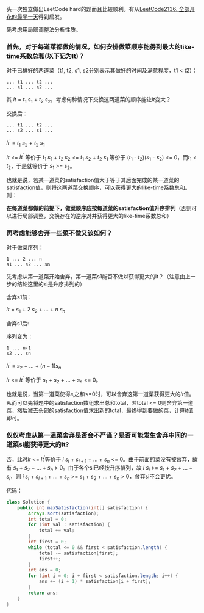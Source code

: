 头一次独立做出LeetCode hard的题而且比较顺利。有从[LeetCode2136. 全部开花的最早一天](https://leetcode.cn/problems/earliest-possible-day-of-full-bloom/)得到启发。

先考虑用局部调整法分析性质。

### 首先，对于每道菜都做的情况，如何安排做菜顺序能得到最大的like-time系数总和(以下记为lt)？

对于已排好的两道菜（t1, t2, s1, s2分别表示其做好的时间及满意程度，t1 < t2）：
```
... t1 ... t2 ...
... s1 ... s2 ...
```
其 $lt$ = $t_1$ $s_1$ + $t_2$ $s_2$，考虑何种情况下交换这两道菜的顺序能让$lt$变大？

交换后：

```
... t1 ... t2 ...
... s2 ... s1 ...
```
$lt^{'}$ = $t_1$ $s_2$ + $t_2$ $s_1$

$lt$ <= $lt^{'}$ 等价于 $t_1$ $s_1$ + $t_2$ $s_2$ <= $t_1$ $s_2$ + $t_2$ $s_1$ 等价于 ($t_1$ - $t_2$)($s_1$ - $s_2$) <= 0，而$t_1$ < $t_2$，于是就等价于 $s_1$ >= $s_2$。

也就是说，若某一道菜的satisfaction值大于等于其后面完成的某一道菜的satisfaction值，则将这两道菜交换顺序，可以获得更大的like-time系数总和。则：

**在每道菜都做的前提下，做菜顺序应按每道菜的satisfaction值升序排列**（否则可以进行局部调整，交换存在的逆序对并获得更大的like-time系数总和）

### 再考虑能够舍弃一些菜不做又该如何？

对于做菜序列：
```
1 ... 2 ... n
s1 ... s2 ... sn
```
先考虑从第一道菜开始舍弃，第一道菜s1能否不做以获得更大的lt？（注意由上一步的结论这里的si是升序排列的）

舍弃s1前：

$lt$ = $s_1$ + $2$ $s_2$ + ... + $n$ $s_n$

舍弃s1后:

序列变为：

```
1 ... n-1
s2 ... sn
```

$lt^{'}$ = $s_2$ + ... + ($n-1$)$s_n$

$lt$ <= $lt^{'}$ 等价于 $s_1$ + $s_2$ + ... + $s_n$ <= 0。

也就是说，当第一道菜使得$s_i$之和<=0时，可以舍弃这第一道菜获得更大的$lt$值。从而可以先将题中的satisfaction数组求出总和total，若total <= 0则舍弃第一道菜，然后减去头部的satisfaction值求出新的total，最终得到要做的菜，计算$lt$值即可。

### 仅仅考虑从第一道菜舍弃是否会不严谨？是否可能发生舍弃中间的一道菜si能获得更大的lt?

否，此时$lt$ <= $lt^{'}$等价于 $i$ $s_i$ + $s_{i+1}$ + ... + $s_{n}$ <= 0。由于前面的菜没有被舍弃，故有 $s_1$ + $s_2$ + ... + $s_n$ > 0。由于各个si已经按升序排列，故 $i$ $s_i$ >= $s_1$ + $s_2$ + ... + $s_i$，则 $i$ $s_i$ + $s_{i+1}$ + ... + $s_{n}$ >= $s_1$ + $s_2$ + ... + $s_n$ > 0，舍弃si不会更优。

代码：
```Java
class Solution {
    public int maxSatisfaction(int[] satisfaction) {
        Arrays.sort(satisfaction);
        int total = 0;
        for (int val : satisfaction) {
            total += val;
        }
        int first = 0;
        while (total <= 0 && first < satisfaction.length) {
            total -= satisfaction[first];
            first++;
        }
        int ans = 0;
        for (int i = 0; i + first < satisfaction.length; i++) {
            ans += (i + 1) * satisfaction[i + first];
        }
        return ans;
    }
}
```